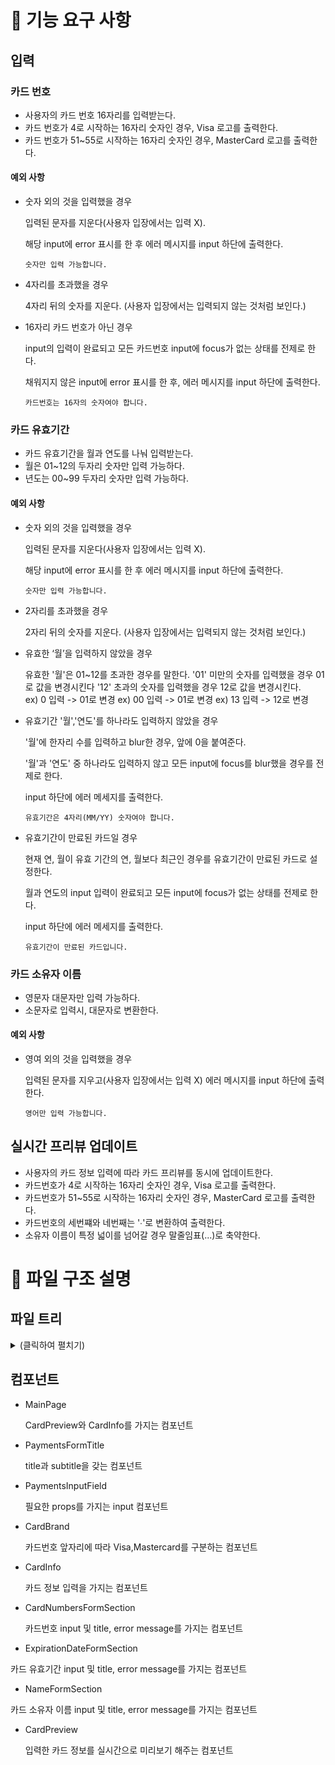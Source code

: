 # 🎯 기능 요구 사항

## 입력

### 카드 번호

- 사용자의 카드 번호 16자리를 입력받는다.
- 카드 번호가 4로 시작하는 16자리 숫자인 경우, Visa 로고를 출력한다.
- 카드 번호가 51~55로 시작하는 16자리 숫자인 경우, MasterCard 로고를 출력한다.

#### 예외 사항

- 숫자 외의 것을 입력했을 경우

  입력된 문자를 지운다(사용자 입장에서는 입력 X).

  해당 input에 error 표시를 한 후 에러 메시지를 input 하단에 출력한다.

  `숫자만 입력 가능합니다.`

- 4자리를 초과했을 경우

  4자리 뒤의 숫자를 지운다. (사용자 입장에서는 입력되지 않는 것처럼 보인다.)

- 16자리 카드 번호가 아닌 경우

  input의 입력이 완료되고 모든 카드번호 input에 focus가 없는 상태를 전제로 한다.

  채워지지 않은 input에 error 표시를 한 후, 에러 메시지를 input 하단에 출력한다.

  `카드번호는 16자의 숫자여야 합니다.`

### 카드 유효기간

- 카드 유효기간을 월과 연도를 나눠 입력받는다.
- 월은 01~12의 두자리 숫자만 입력 가능하다.
- 년도는 00~99 두자리 숫자만 입력 가능하다.

#### 예외 사항

- 숫자 외의 것을 입력했을 경우

  입력된 문자를 지운다(사용자 입장에서는 입력 X).

  해당 input에 error 표시를 한 후 에러 메시지를 input 하단에 출력한다.

  `숫자만 입력 가능합니다.`

- 2자리를 초과했을 경우

  2자리 뒤의 숫자를 지운다. (사용자 입장에서는 입력되지 않는 것처럼 보인다.)

- 유효한 ‘월’을 입력하지 않았을 경우

  유효한 '월'은 01~12를 초과한 경우를 말한다.
  '01' 미만의 숫자를 입력했을 경우 01로 값을 변경시킨다
  '12' 초과의 숫자를 입력했을 경우 12로 값을 변경시킨다.  
  ex) 0 입력 -> 01로 변경
  ex) 00 입력 -> 01로 변경
  ex) 13 입력 -> 12로 변경

- 유효기간 '월','연도'를 하나라도 입력하지 않았을 경우

  '월'에 한자리 수를 입력하고 blur한 경우, 앞에 0을 붙여준다.

  '월'과 '연도' 중 하나라도 입력하지 않고 모든 input에 focus를 blur했을 경우를 전제로 한다.

  input 하단에 에러 메세지를 출력한다.

  `유효기간은 4자리(MM/YY) 숫자여야 합니다.`

- 유효기간이 만료된 카드일 경우

  현재 연, 월이 유효 기간의 연, 월보다 최근인 경우를 유효기간이 만료된 카드로 설정한다.

  월과 연도의 input 입력이 완료되고 모든 input에 focus가 없는 상태를 전제로 한다.

  input 하단에 에러 메세지를 출력한다.

  `유효기간이 만료된 카드입니다.`

### 카드 소유자 이름

- 영문자 대문자만 입력 가능하다.
- 소문자로 입력시, 대문자로 변환한다.

#### 예외 사항

- 영여 외의 것을 입력했을 경우

  입력된 문자를 지우고(사용자 입장에서는 입력 X) 에러 메시지를 input 하단에 출력한다.

  `영어만 입력 가능합니다.`

## 실시간 프리뷰 업데이트

- 사용자의 카드 정보 입력에 따라 카드 프리뷰를 동시에 업데이트한다.
- 카드번호가 4로 시작하는 16자리 숫자인 경우, Visa 로고를 출력한다.
- 카드번호가 51~55로 시작하는 16자리 숫자인 경우, MasterCard 로고를 출력한다.
- 카드번호의 세번쨰와 네번째는 '∙'로 변환하여 출력한다.
- 소유자 이름이 특정 넓이를 넘어갈 경우 말줄임표(...)로 축약한다.

# 📂 파일 구조 설명

## 파일 트리

<details>
<summary>(클릭하여 펼치기)</summary>
<div markdown="1">

```
src
 ┣ asset
 ┃ ┣ IcChip.svg
 ┃ ┣ Mastercard.svg
 ┃ ┗ Visa.svg
 ┣ components
 ┃ ┣ common
 ┃ ┃ ┣ PaymentsFormTitle.tsx
 ┃ ┃ ┗ PaymentsInputField.tsx
 ┃ ┣ style
 ┃ ┃ ┗ FormSection.tsx
 ┃ ┣ CardBrand.tsx
 ┃ ┣ CardInfo.tsx
 ┃ ┣ CardNumbersFormSection.tsx
 ┃ ┣ CardPreview.tsx
 ┃ ┣ ExpirationDateFormSection.tsx
 ┃ ┣ MainPage.tsx
 ┃ ┗ NameFormSection.tsx
 ┣ constants
 ┃ ┣ errorMessage.ts
 ┃ ┣ option.ts
 ┃ ┗ regex.ts
 ┣ stories
 ┃ ┣ assets
 ┃ ┣ CardNumbersFormSection.stories.tsx
 ┃ ┣ CardPreview.stories.tsx
 ┃ ┣ Configure.mdx
 ┃ ┣ ExpirationDateFormSection.stories.tsx
 ┃ ┣ NameFormSection.stories.tsx
 ┃ ┣ PaymentsFormTitle.stories.tsx
 ┃ ┗ PaymentsInputField.stories.tsx
 ┣ types
 ┃ ┗ type.d.ts
 ┣ App.css
 ┣ App.tsx
 ┣ main.tsx
 ┣ reset.css
 ┗ vite-env.d.ts
```

</div>
</details>

## 컴포넌트

- MainPage

  CardPreview와 CardInfo를 가지는 컴포넌트

- PaymentsFormTitle

  title과 subtitle을 갖는 컴포넌트

- PaymentsInputField

  필요한 props를 가지는 input 컴포넌트

- CardBrand

  카드번호 앞자리에 따라 Visa,Mastercard를 구분하는 컴포넌트

- CardInfo

  카드 정보 입력을 가지는 컴포넌트

- CardNumbersFormSection

  카드번호 input 및 title, error message를 가지는 컴포넌트

- ExpirationDateFormSection

카드 유효기간 input 및 title, error message를 가지는 컴포넌트

- NameFormSection

카드 소유자 이름 input 및 title, error message를 가지는 컴포넌트

- CardPreview

  입력한 카드 정보를 실시간으로 미리보기 해주는 컴포넌트
